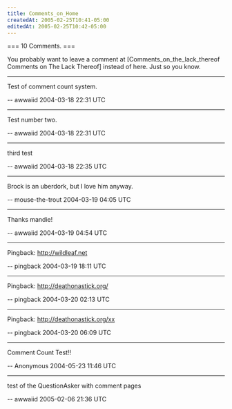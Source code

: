 ```yaml
---
title: Comments_on_Home
createdAt: 2005-02-25T10:41-05:00
editedAt: 2005-02-25T10:42-05:00
---
```


=== 10 Comments. ===

You probably want to leave a comment at [Comments_on_the_lack_thereof Comments on The Lack Thereof] instead of here. Just so you know.

----

Test of comment count system.

-- awwaiid 2004-03-18 22:31 UTC

----
Test number two.

-- awwaiid 2004-03-18 22:31 UTC

----
third test

-- awwaiid 2004-03-18 22:35 UTC

----
Brock is an uberdork, but I love him anyway.

-- mouse-the-trout 2004-03-19 04:05 UTC

----
Thanks mandie!

-- awwaiid 2004-03-19 04:54 UTC

----
Pingback: http://wildleaf.net

-- pingback 2004-03-19 18:11 UTC

----
Pingback: http://deathonastick.org/

-- pingback 2004-03-20 02:13 UTC

----
Pingback: http://deathonastick.org/xx

-- pingback 2004-03-20 06:09 UTC

----
Comment Count Test!!

-- Anonymous 2004-05-23 11:46 UTC


----

test of the QuestionAsker with comment pages

-- awwaiid 2005-02-06 21:36 UTC


